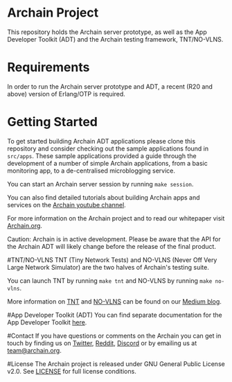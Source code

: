 # Archain Project

This repository holds the Archain server prototype, as well as the App Developer
Toolkit (ADT) and the Archain testing framework, TNT/NO-VLNS.

# Requirements

In order to run the Archain server prototype and ADT, a recent (R20 and above)
version of Erlang/OTP is required.

# Getting Started

To get started building Archain ADT applications please clone this repository
and consider checking out the sample applications found in `src/apps`. These
sample applications provided a guide through the development of a
number of simple Archain applications, from a basic monitoring app, to a
de-centralised microblogging service.

You can start an Archain server session by running `make session`.

You can also find detailed tutorials about building Archain apps and services
on the [Archain youtube channel](http://www.youtube.com/archain).

For more information on the Archain project and to read our whitepaper visit
[Archain.org](https://www.archain.org/).

Caution: Archain is in active development. Please be aware that the API for the
Archain ADT will likely change before the release of the final product.

#TNT/NO-VLNS
TNT (Tiny Network Tests) and NO-VLNS (Never Off Very Large Network Simulator)
are the two halves of Archain's testing suite.

You can launch TNT by running `make tnt` and NO-VLNS by running `make no-vlns`.

More information on [TNT](https://medium.com/@archain/tnt-exploding-edge-case-bugs-42a36c36f15e) and [NO-VLNS](https://medium.com/@archain/no-vlns-simulating-huge-archain-networks-on-a-single-machine-d34bccf5045b) can be found on our [Medium blog](https://medium.com/@archain).

#App Developer Toolkit (ADT)
You can find separate documentation for the App Developer Toolkit [here](ADT_README.md).

#Contact
If you have questions or comments on the Archain you can get in touch by
finding us on [Twitter](https://twitter.com/ArchainTeam/), [Reddit](https://www.reddit.com/r/archain), [Discord](https://discord.gg/2ZpV8nM) or by
emailing us at team@archain.org.

#License
The Archain project is released under GNU General Public License v2.0.
See [LICENSE](LICENSE.md) for full license conditions.
